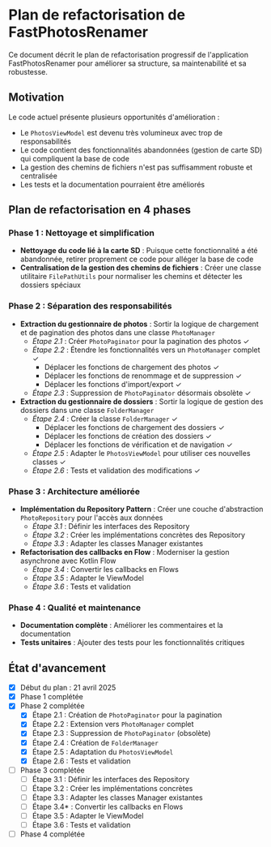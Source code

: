 # Plan de refactorisation de FastPhotosRenamer

Ce document décrit le plan de refactorisation progressif de l'application FastPhotosRenamer pour améliorer sa structure, sa maintenabilité et sa robustesse.

## Motivation

Le code actuel présente plusieurs opportunités d'amélioration :
- Le `PhotosViewModel` est devenu très volumineux avec trop de responsabilités
- Le code contient des fonctionnalités abandonnées (gestion de carte SD) qui compliquent la base de code
- La gestion des chemins de fichiers n'est pas suffisamment robuste et centralisée
- Les tests et la documentation pourraient être améliorés

## Plan de refactorisation en 4 phases

### Phase 1 : Nettoyage et simplification
- **Nettoyage du code lié à la carte SD** : Puisque cette fonctionnalité a été abandonnée, retirer proprement ce code pour alléger la base de code
- **Centralisation de la gestion des chemins de fichiers** : Créer une classe utilitaire `FilePathUtils` pour normaliser les chemins et détecter les dossiers spéciaux

### Phase 2 : Séparation des responsabilités
- **Extraction du gestionnaire de photos** : Sortir la logique de chargement et de pagination des photos dans une classe `PhotoManager`
  - *Étape 2.1* : Créer `PhotoPaginator` pour la pagination des photos ✓
  - *Étape 2.2* : Étendre les fonctionnalités vers un `PhotoManager` complet ✓
    - Déplacer les fonctions de chargement des photos ✓
    - Déplacer les fonctions de renommage et de suppression ✓
    - Déplacer les fonctions d'import/export ✓
  - *Étape 2.3* : Suppression de `PhotoPaginator` désormais obsolète ✓
- **Extraction du gestionnaire de dossiers** : Sortir la logique de gestion des dossiers dans une classe `FolderManager`
  - *Étape 2.4* : Créer la classe `FolderManager` ✓
    - Déplacer les fonctions de chargement des dossiers ✓
    - Déplacer les fonctions de création des dossiers ✓
    - Déplacer les fonctions de vérification et de navigation ✓
  - *Étape 2.5* : Adapter le `PhotosViewModel` pour utiliser ces nouvelles classes ✓
  - *Étape 2.6* : Tests et validation des modifications ✓

### Phase 3 : Architecture améliorée
- **Implémentation du Repository Pattern** : Créer une couche d'abstraction `PhotoRepository` pour l'accès aux données
  - *Étape 3.1* : Définir les interfaces des Repository
  - *Étape 3.2* : Créer les implémentations concrètes des Repository
  - *Étape 3.3* : Adapter les classes Manager existantes
- **Refactorisation des callbacks en Flow** : Moderniser la gestion asynchrone avec Kotlin Flow
  - *Étape 3.4* : Convertir les callbacks en Flows
  - *Étape 3.5* : Adapter le ViewModel
  - *Étape 3.6* : Tests et validation

### Phase 4 : Qualité et maintenance
- **Documentation complète** : Améliorer les commentaires et la documentation
- **Tests unitaires** : Ajouter des tests pour les fonctionnalités critiques

## État d'avancement

- [x] Début du plan : 21 avril 2025
- [x] Phase 1 complétée
- [x] Phase 2 complétée  
  - [x] Étape 2.1 : Création de `PhotoPaginator` pour la pagination
  - [x] Étape 2.2 : Extension vers `PhotoManager` complet
  - [x] Étape 2.3 : Suppression de `PhotoPaginator` (obsolète)
  - [x] Étape 2.4 : Création de `FolderManager`
  - [x] Étape 2.5 : Adaptation du `PhotosViewModel`
  - [x] Étape 2.6 : Tests et validation
- [ ] Phase 3 complétée
  - [ ] Étape 3.1 : Définir les interfaces des Repository
  - [ ] Étape 3.2 : Créer les implémentations concrètes
  - [ ] Étape 3.3 : Adapter les classes Manager existantes
  - [ ] Étape 3.4* : Convertir les callbacks en Flows
  - [ ] Étape 3.5 : Adapter le ViewModel
  - [ ] Étape 3.6 : Tests et validation
- [ ] Phase 4 complétée